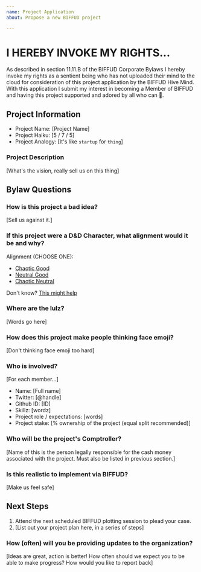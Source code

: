 ```yaml
---
name: Project Application
about: Propose a new BIFFUD project

---
```


# I HEREBY INVOKE MY RIGHTS...
As described in section 11.11.B of the BIFFUD Corporate Bylaws I hereby invoke
my rights as a sentient being who has not uploaded their mind to the cloud for consideration of this project application by the BIFFUD Hive Mind.  With this
application I submit my interest in becoming a Member of BIFFUD and having this
project supported and adored by all who can 🤔.

## Project Information
- Project Name: [Project Name]
- Project Haiku: [5 / 7 / 5]
- Project Analogy: [It's like `startup` for `thing`]

### Project Description
[What's the vision, really sell us on this thing]

## Bylaw Questions

### How is this project a bad idea?
[Sell us against it.]

### If this project were a D&D Character, what alignment would it be and why?
Alignment (CHOOSE ONE):
- [Chaotic Good](http://easydamus.com/chaoticgood.html)
- [Neutral Good](http://easydamus.com/neutralgood.html)
- [Chaotic Neutral](http://easydamus.com/chaoticneutral.html)

Don't know? [This might help](https://www.google.com/search?q=D%26D+alignment+tables&source=lnms&tbm=isch)

### Where are the lulz?
[Words go here]

### How does this project make people thinking face emoji?
[Don't thinking face emoji too hard]

### Who is involved?
[For each member...]
- Name: [Full name]
- Twitter: [@handle]
- Github ID: [ID]
- Skillz: [wordz]
- Project role / expectations: [words]
- Project stake: [% ownership of the project (equal split recommended)]

### Who will be the project's Comptroller?
[Name of this is the person legally responsible for the cash money associated
with the project.  Must also be listed in previous section.]

### Is this realistic to implement via BIFFUD?
[Make us feel safe]

## Next Steps
1. Attend the next scheduled BIFFUD plotting session to plead your case.
2. [List out your project plan here, in a series of steps]

### How (often) will you be providing updates to the organization?
[Ideas are great, action is better!  How often should we expect you
to be able to make progress? How would you like to report back]
